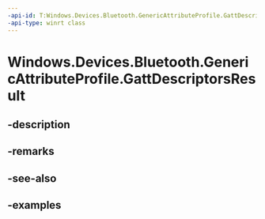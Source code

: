 ```yaml
---
-api-id: T:Windows.Devices.Bluetooth.GenericAttributeProfile.GattDescriptorsResult
-api-type: winrt class
---
```


<!-- Class syntax.
public class GattDescriptorsResult 
-->

# Windows.Devices.Bluetooth.GenericAttributeProfile.GattDescriptorsResult

## -description

## -remarks

## -see-also

## -examples

